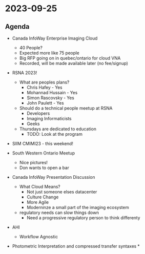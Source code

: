 # 2023-09-25

## Agenda

* Canada InfoWay Enterprise Imaging Cloud
  * 40 People?
  * Expected more like 75 people
  * Big RFP going on in quebec/ontario for cloud VNA
  * Recorded, will be made available later (no fee/signup)
  
* RSNA 2023!
  * What are peoples plans?
    * Chris Hafey - Yes
    * Mohannad Hussain - Yes
    * Simon Rascovsky - Yes
    * John Paulett - Yes
  * Should do a technical people meetup at RSNA
    * Developers
    * Imaging Informaticists
    * Geeks
  * Thursdays are dedicated to education
    * TODO: Look at the program

* SIIM CMIMI23 - this weekend!

* South Western Ontario Meetup
  * Nice pictures!
  * Don wants to open a bar

* Canada InfoWay Presentation Discussion
  * What Cloud Means?
    * Not just someone elses datacenter
    * Culture Change
    * More Agile
    * Moderninze a small part of the imaging ecosystem
  * regulatory needs can slow things down
    * Need a progressive regulatory person to think differenty


* AHI
  * Workflow Agnostic



* Photometric Interpretation and compressed transfer syntaxes
  * 
